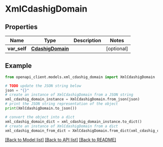 # XmlCdashigDomain


## Properties

Name | Type | Description | Notes
------------ | ------------- | ------------- | -------------
**var_self** | [**CdashigDomain**](CdashigDomain.md) |  | [optional] 

## Example

```python
from openapi_client.models.xml_cdashig_domain import XmlCdashigDomain

# TODO update the JSON string below
json = "{}"
# create an instance of XmlCdashigDomain from a JSON string
xml_cdashig_domain_instance = XmlCdashigDomain.from_json(json)
# print the JSON string representation of the object
print(XmlCdashigDomain.to_json())

# convert the object into a dict
xml_cdashig_domain_dict = xml_cdashig_domain_instance.to_dict()
# create an instance of XmlCdashigDomain from a dict
xml_cdashig_domain_from_dict = XmlCdashigDomain.from_dict(xml_cdashig_domain_dict)
```
[[Back to Model list]](../README.md#documentation-for-models) [[Back to API list]](../README.md#documentation-for-api-endpoints) [[Back to README]](../README.md)


